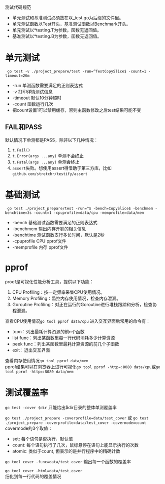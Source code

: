 测试代码规范  
- 单元测试和基准测试必须放在以_test.go为后缀的文件里。
- 单元测试函数以Test开头，基准测试函数以Benchmark开头。
- 单元测试以*testing.T为参数，函数无返回值。
- 基准测试以*testing.B为参数，函数无返回值。  
# 单元测试
```shell
 go test -v ./project_prepare/test -run=^TestCopySlice$ -count=1 -timeout=20m
```
- -run 单测函数需要满足的正则表达式
- -v 打印详情测试信息
- -timeout 默认10分钟超时
- -count 函数运行几次  
- 把count设置1可以禁用缓存，否则主函数修改之后test结果可能不变

## FAIL和PASS
默认情况下单测都是PASS，除非以下几种情况： 
1. `t.Fail()`
2. `t.Error(args ...any)`  单测不会终止
3. `t.Fatal(args ...any)`  单测会终止
4. `assert`失败。想使用assert得借助于第三方库，比如`github.com/stretchr/testify/assert`

# 基础测试
```shell
 go test ./project_prepare/test -run=^$ -bench=CopySlice$ -benchmem -benchtime=3s -count=1 -cpuprofile=data/cpu -memprofile=data/mem
```
- -bench 基础测试函数需要满足的正则表达式
- -benchmem 输出内存开销的相关信息
- -benchtime 测试函数支行多长时间，默认是2秒
- -cpuprofile CPU pprof文件
- -memprofile 内存 pprof文件
# pprof
proof是可视化性能分析工具，提供以下功能：
1. CPU Profiling：按一定频率采集CPU使用情况。
2. Memory Profiling：监控内存使用情况，检查内存泄漏。
3. Goroutine Profiling：对正在运行的Goroutine进行堆栈跟踪和分析，检查协程泄漏。 

查看CPU使用情况`go tool pprof data/cpu`
进入交互界面后常用的命令有：  
- topn：列出最耗计算资源的前n个函数
- list func：列出某函数里每一行代码消耗多少计算资源
- peek func：列出某函数里最耗计算资源的前几个子函数   
- exit：退出交互界面

查看内存使用情况`go tool pprof data/mem`  
pprof结果可以在浏览器上进行可视化`go tool pprof -http=:8080 data/cpu`或`go tool pprof -http=:8080 data/mem`

# 测试覆盖率
`go test -cover $dir`   只能给出$dir目录的整体单测覆盖率

`go test ./project_prepare -coverprofile=data/test_cover`
或
`go test ./project_prepare -coverprofile=data/test_cover -covermode=count`
covermode的3个取值：
- set: 每个语句是否执行，默认值
- count: 每个语句执行了几次，鼠标悬停在语句上能显示执行的次数
- atomic: 类似于count, 但表示的是并行程序中的精确计数

`go tool cover -func=data/test_cover`		输出每一个函数的覆盖率

`go tool cover -html=data/test_cover`  	
细化到每一行代码的覆盖情况

